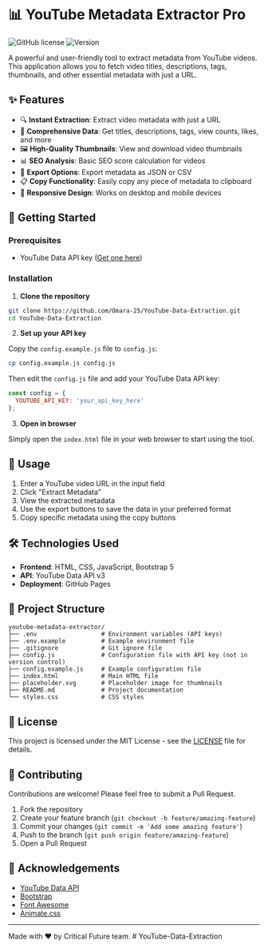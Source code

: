 # 📊 YouTube Metadata Extractor Pro

![GitHub license](https://img.shields.io/badge/license-MIT-blue.svg)
![Version](https://img.shields.io/badge/version-1.0.0-green.svg)

A powerful and user-friendly tool to extract metadata from YouTube videos. This application allows you to fetch video titles, descriptions, tags, thumbnails, and other essential metadata with just a URL.

## ✨ Features

- 🔍 **Instant Extraction**: Extract video metadata with just a URL
- 📝 **Comprehensive Data**: Get titles, descriptions, tags, view counts, likes, and more
- 🖼️ **High-Quality Thumbnails**: View and download video thumbnails
- 📊 **SEO Analysis**: Basic SEO score calculation for videos
- 💾 **Export Options**: Export metadata as JSON or CSV
- 📋 **Copy Functionality**: Easily copy any piece of metadata to clipboard
- 📱 **Responsive Design**: Works on desktop and mobile devices

## 🚀 Getting Started

### Prerequisites

- YouTube Data API key ([Get one here](https://console.developers.google.com/))

### Installation

1. **Clone the repository**

```bash
git clone https://github.com/Omara-25/YouTube-Data-Extraction.git
cd YouTube-Data-Extraction
```

2. **Set up your API key**

Copy the `config.example.js` file to `config.js`:

```bash
cp config.example.js config.js
```

Then edit the `config.js` file and add your YouTube Data API key:

```javascript
const config = {
  YOUTUBE_API_KEY: 'your_api_key_here'
};
```

3. **Open in browser**

Simply open the `index.html` file in your web browser to start using the tool.

## 🔧 Usage

1. Enter a YouTube video URL in the input field
2. Click "Extract Metadata"
3. View the extracted metadata
4. Use the export buttons to save the data in your preferred format
5. Copy specific metadata using the copy buttons

## 🛠️ Technologies Used

- **Frontend**: HTML, CSS, JavaScript, Bootstrap 5
- **API**: YouTube Data API v3
- **Deployment**: GitHub Pages

## 📁 Project Structure

```
youtube-metadata-extractor/
├── .env                  # Environment variables (API keys)
├── .env.example          # Example environment file
├── .gitignore            # Git ignore file
├── config.js             # Configuration file with API key (not in version control)
├── config.example.js     # Example configuration file
├── index.html            # Main HTML file
├── placeholder.svg       # Placeholder image for thumbnails
├── README.md             # Project documentation
└── styles.css            # CSS styles
```

## 📝 License

This project is licensed under the MIT License - see the [LICENSE](LICENSE) file for details.

## 👥 Contributing

Contributions are welcome! Please feel free to submit a Pull Request.

1. Fork the repository
2. Create your feature branch (`git checkout -b feature/amazing-feature`)
3. Commit your changes (`git commit -m 'Add some amazing feature'`)
4. Push to the branch (`git push origin feature/amazing-feature`)
5. Open a Pull Request

## 🙏 Acknowledgements

- [YouTube Data API](https://developers.google.com/youtube/v3)
- [Bootstrap](https://getbootstrap.com/)
- [Font Awesome](https://fontawesome.com/)
- [Animate.css](https://animate.style/)

---

Made with ❤️ by Critical Future team.
#   Y o u T u b e - D a t a - E x t r a c t i o n  
 